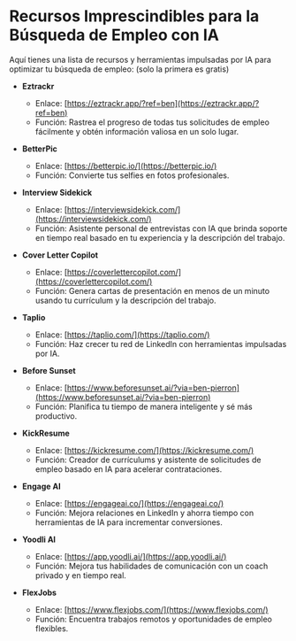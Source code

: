 # Recursos Imprescindibles para la Búsqueda de Empleo con IA

Aquí tienes una lista de recursos y herramientas impulsadas por IA para optimizar tu búsqueda de empleo: (solo la primera es gratis)

*   **Eztrackr**
    *   Enlace: [https://eztrackr.app/?ref=ben](https://eztrackr.app/?ref=ben)
    *   Función: Rastrea el progreso de todas tus solicitudes de empleo fácilmente y obtén información valiosa en un solo lugar.

*   **BetterPic**
    *   Enlace: [https://betterpic.io/](https://betterpic.io/)
    *   Función: Convierte tus selfies en fotos profesionales.

*   **Interview Sidekick**
    *   Enlace: [https://interviewsidekick.com/](https://interviewsidekick.com/)
    *   Función: Asistente personal de entrevistas con IA que brinda soporte en tiempo real basado en tu experiencia y la descripción del trabajo.

*   **Cover Letter Copilot**
    *   Enlace: [https://coverlettercopilot.com/](https://coverlettercopilot.com/)
    *   Función: Genera cartas de presentación en menos de un minuto usando tu currículum y la descripción del trabajo.

*   **Taplio**
    *   Enlace: [https://taplio.com/](https://taplio.com/)
    *   Función: Haz crecer tu red de LinkedIn con herramientas impulsadas por IA.

*   **Before Sunset**
    *   Enlace: [https://www.beforesunset.ai/?via=ben-pierron](https://www.beforesunset.ai/?via=ben-pierron)
    *   Función: Planifica tu tiempo de manera inteligente y sé más productivo.

*   **KickResume**
    *   Enlace: [https://kickresume.com/](https://kickresume.com/)
    *   Función: Creador de currículums y asistente de solicitudes de empleo basado en IA para acelerar contrataciones.

*   **Engage AI**
    *   Enlace: [https://engageai.co/](https://engageai.co/)
    *   Función: Mejora relaciones en LinkedIn y ahorra tiempo con herramientas de IA para incrementar conversiones.

*   **Yoodli AI**
    *   Enlace: [https://app.yoodli.ai/](https://app.yoodli.ai/)
    *   Función: Mejora tus habilidades de comunicación con un coach privado y en tiempo real.

*   **FlexJobs**
    *   Enlace: [https://www.flexjobs.com/](https://www.flexjobs.com/)
    *   Función: Encuentra trabajos remotos y oportunidades de empleo flexibles.
